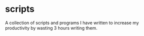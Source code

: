 # scripts
A collection of scripts and programs I have written to increase my productivity by wasting 3 hours writing them.
